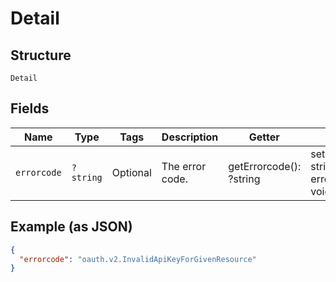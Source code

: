 
# Detail

## Structure

`Detail`

## Fields

| Name | Type | Tags | Description | Getter | Setter |
|  --- | --- | --- | --- | --- | --- |
| `errorcode` | `?string` | Optional | The error code. | getErrorcode(): ?string | setErrorcode(?string errorcode): void |

## Example (as JSON)

```json
{
  "errorcode": "oauth.v2.InvalidApiKeyForGivenResource"
}
```

